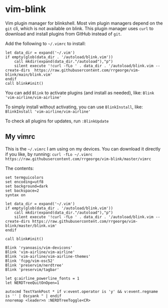 # vim-blink
Vim plugin manager for blinkshell.
Most vim plugin managers depend on the `git` cli, which is not available on blink. This plugin manager uses `curl` to download and install plugins from GitHub instead of `git`.

Add the following to `~/.vimrc` to install:
```vim
let data_dir = expand('~/.vim')
if empty(glob(data_dir . '/autoload/blink.vim'))
    call mkdir(expand(data_dir."/autoload"),"p")
    silent execute '!curl -fLo ' . data_dir . '/autoload/blink.vim --create-dirs  https://raw.githubusercontent.com/rrgeorge/vim-blink/main/blink.vim'
endif
call blink#init()
```

You can add `Blink` to activate plugins (and install as needed), like:
`Blink 'vim-airline/vim-airline'`

To simply install without activating, you can use `BlinkInstall`, like:
`BlinkInstall 'vim-airline/vim-airline'`

To check all plugins for updates, run `:BlinkUpdate`

## My vimrc
This is the `~/.vimrc` I am using on my devices. You can download it directly if you like, by running:
`curl -fLo ~/.vimrc https://raw.githubusercontent.com/rrgeorge/vim-blink/master/vimrc`

The contents:
```vim
set termguicolors
set encoding=utf8
set background=dark
set backspace=2
syntax on

let data_dir = expand('~/.vim')
if empty(glob(data_dir . '/autoload/blink.vim'))
    call mkdir(expand(data_dir."/autoload"),"p")
    silent execute '!curl -fLo ' . data_dir . '/autoload/blink.vim --create-dirs https://raw.githubusercontent.com/rrgeorge/vim-blink/master/blink.vim'
endif

call blink#init()

Blink 'ryanoasis/vim-devicons'
Blink 'vim-airline/vim-airline'
Blink 'vim-airline/vim-airline-themes'
Blink 'fcpg/vim-osc52'
Blink 'preservim/nerdtree'
Blink 'preservim/tagbar'

let g:airline_powerline_fonts = 1
let NERDTreeQuitOnOpen=1

autocmd TextYankPost * if v:event.operator is 'y' && v:event.regname is '' | Oscyank " | endif
nnoremap <leader>n :NERDTreeToggle<CR>

```
